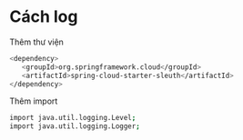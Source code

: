 # Cách log

Thêm thư viện

```sh
<dependency>
   <groupId>org.springframework.cloud</groupId>
   <artifactId>spring-cloud-starter-sleuth</artifactId>
</dependency>
```

Thêm import

```sh
import java.util.logging.Level;
import java.util.logging.Logger;
```

